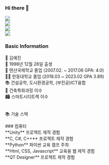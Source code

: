 ### Hi there 👋

<a href="https://www.notion.so/About-Me-c1c42421ff1e4c0cae1f0dd59649e37d?pvs=4" target="_blank"><img src="https://img.shields.io/badge/Notion-000000?style=flat-square&logo=Notion&logoColor=white"/></a><br>
<a href="https://www.youtube.com/watch?v=DUV6YE9AAIE" target="_blank"><img src="https://img.shields.io/badge/Explanation_Video-FF0000?style=flat-square&logo=YouTube&logoColor=white"/></a><br>
<a href="https://www.youtube.com/watch?v=SqY8MXK_aIw" target="_blank"><img src="https://img.shields.io/badge/Demonstration_Video-FF0000?style=flat-square&logo=YouTube&logoColor=white"/></a><br>
<a href="https://youtu.be/SLMIAWHcuYE" target="_blank"><img src="https://img.shields.io/badge/Web_Demonstration-302683?style=flat-square&logo=HTML5&logoColor=white"/></a>

### Basic Information

💙 김예진 <br>
👶  1998년 12월 26일 출생 <br>
🏫  텐샨국제학교 졸업 (2007.02. ~ 2017.06 GPA: 4.0) <br>
👨‍🎓  한동대학교 졸업 (2018.03 ~ 2023.02 GPA 3.89) <br>
📚  건설공학, 도시환경공학, (부전공)ICT융합 <br>
📐  건축특화과정 이수 <br>
🏙️  스마트시티트랙 이수 <br>
<br>

📚  기술 스택

<div class="row">
  <div class="column">
    ### 컴퓨터 <br>
**Unity**
    프로젝트 제작 경험 <br>
**C, C#, C++**
    프로젝트 제작 경험 <br>
**Python**
    파이썬 교육 캠프 주최 <br>
**Html, CSS, Javascript**
    교육용 웹 제작 경험 <br>
**QT Designer**
    프로젝트 제작 경험 <br>
  </div>
  <div class="column">
    
  </div>
  <div class="column">
    
  </div>
</div>





<!--
**yejin-eva/yejin-eva** is a ✨ _special_ ✨ repository because its `README.md` (this file) appears on your GitHub profile.

Here are some ideas to get you started:

- 🔭 I’m currently working on ...
- 🌱 I’m currently learning ...
- 👯 I’m looking to collaborate on ...
- 🤔 I’m looking for help with ...
- 💬 Ask me about ...
- 📫 How to reach me: ...
- 😄 Pronouns: ...
- ⚡ Fun fact: ...
-->
